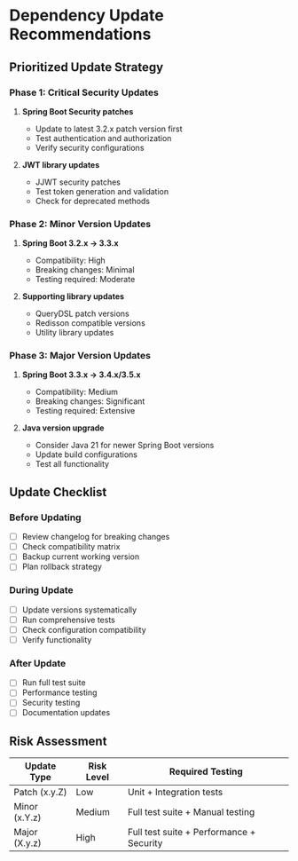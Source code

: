 # Dependency Update Recommendations

## Prioritized Update Strategy

### Phase 1: Critical Security Updates
1. **Spring Boot Security patches**
   - Update to latest 3.2.x patch version first
   - Test authentication and authorization
   - Verify security configurations

2. **JWT library updates**
   - JJWT security patches
   - Test token generation and validation
   - Check for deprecated methods

### Phase 2: Minor Version Updates
1. **Spring Boot 3.2.x → 3.3.x**
   - Compatibility: High
   - Breaking changes: Minimal
   - Testing required: Moderate

2. **Supporting library updates**
   - QueryDSL patch versions
   - Redisson compatible versions
   - Utility library updates

### Phase 3: Major Version Updates
1. **Spring Boot 3.3.x → 3.4.x/3.5.x**
   - Compatibility: Medium
   - Breaking changes: Significant
   - Testing required: Extensive

2. **Java version upgrade**
   - Consider Java 21 for newer Spring Boot versions
   - Update build configurations
   - Test all functionality

## Update Checklist

### Before Updating
- [ ] Review changelog for breaking changes
- [ ] Check compatibility matrix
- [ ] Backup current working version
- [ ] Plan rollback strategy

### During Update
- [ ] Update versions systematically
- [ ] Run comprehensive tests
- [ ] Check configuration compatibility
- [ ] Verify functionality

### After Update
- [ ] Run full test suite
- [ ] Performance testing
- [ ] Security testing
- [ ] Documentation updates

## Risk Assessment

| Update Type | Risk Level | Required Testing |
|-------------|------------|------------------|
| Patch (x.y.Z) | Low | Unit + Integration tests |
| Minor (x.Y.z) | Medium | Full test suite + Manual testing |
| Major (X.y.z) | High | Full test suite + Performance + Security |

